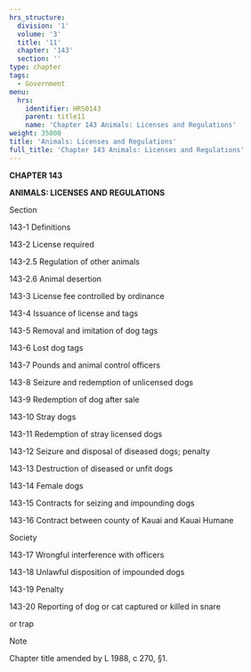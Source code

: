 ```yaml
---
hrs_structure:
  division: '1'
  volume: '3'
  title: '11'
  chapter: '143'
  section: ''
type: chapter
tags:
  - Government
menu:
  hrs:
    identifier: HRS0143
    parent: title11
    name: 'Chapter 143 Animals: Licenses and Regulations'
weight: 35000
title: 'Animals: Licenses and Regulations'
full_title: 'Chapter 143 Animals: Licenses and Regulations'
---
```

**CHAPTER 143**

**ANIMALS: LICENSES AND REGULATIONS**

Section

143-1 Definitions

143-2 License required

143-2.5 Regulation of other animals

143-2.6 Animal desertion

143-3 License fee controlled by ordinance

143-4 Issuance of license and tags

143-5 Removal and imitation of dog tags

143-6 Lost dog tags

143-7 Pounds and animal control officers

143-8 Seizure and redemption of unlicensed dogs

143-9 Redemption of dog after sale

143-10 Stray dogs

143-11 Redemption of stray licensed dogs

143-12 Seizure and disposal of diseased dogs; penalty

143-13 Destruction of diseased or unfit dogs

143-14 Female dogs

143-15 Contracts for seizing and impounding dogs

143-16 Contract between county of Kauai and Kauai Humane

Society

143-17 Wrongful interference with officers

143-18 Unlawful disposition of impounded dogs

143-19 Penalty

143-20 Reporting of dog or cat captured or killed in snare

or trap

Note

Chapter title amended by L 1988, c 270, §1.